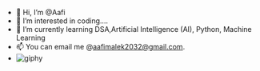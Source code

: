 - 👋 Hi, I’m @Aafi
- 👀 I’m interested in coding....
- 🌱 I’m currently learning DSA,Artificial Intelligence (AI), Python, Machine Learning
- 📫 You can email me @aafimalek2032@gmail.com.
- ![giphy](https://user-images.githubusercontent.com/91587101/200634728-ce9183d9-f4e3-4e52-95f4-6aa29a65c77f.gif)

<!---
Awwwwfi/Awwwwfi is a ✨ special ✨ repository because its `README.md` (this file) appears on your GitHub profile.
You can click the Preview link to take a look at your changes.
--->
